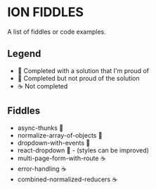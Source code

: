 ION FIDDLES
===========

A list of fiddles or code examples.

Legend
------
- :star2: Completed with a solution that I'm proud of
- :poop: Completed but not proud of the solution
- :coffee: Not completed

Fiddles
-------

- async-thunks :star2:
- normalize-array-of-objects :star2:
- dropdown-with-events :star2:
- react-dropdown :star2: - (styles can be improved)
- multi-page-form-with-route :coffee:
- error-handling :coffee:
- combined-normalized-reducers :coffee:
